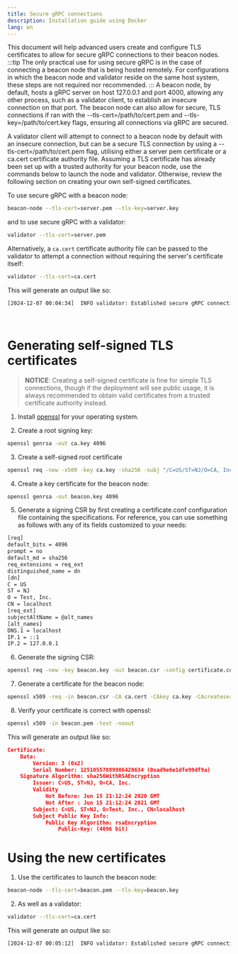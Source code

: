 ```yaml
---
title: Secure gRPC connections
description: Installation guide using Docker
lang: en
---
```


This document will help advanced users create and configure TLS certificates to allow for secure gRPC connections to their beacon nodes.
:::tip
The only practical use for using secure gRPC is in the case of connecting a beacon node that is being hosted remotely. For configurations in which the beacon node and validator reside on the same host system, these steps are not required nor recommended.
:::
A beacon node, by default, hosts a gRPC server on host 127.0.0.1 and port 4000, allowing any other process, such as a validator client, to establish an insecure connection on that port. The beacon node can also allow for secure, TLS connections if ran with the --tls-cert=/path/to/cert.pem and --tls-key=/path/to/cert.key flags, ensuring all connections via gRPC are secured.

A validator client will attempt to connect to a beacon node by default with an insecure connection, but can be a secure TLS connection by using a --tls-cert=/path/to/cert.pem flag, utilising either a server pem certificate or a ca.cert certificate authority file. Assuming a TLS certificate has already been set up with a trusted authority for your beacon node, use the commands below to launch the node and validator. Otherwise, review the following section on creating your own self-signed certificates.

To use secure gRPC with a beacon node:
```bash
beacon-node --tls-cert=server.pem --tls-key=server.key
```
and to use secure gRPC with a validator:
```bash
validator --tls-cert=server.pem
```
Alternatively, a `ca.cert` certificate authority file can be passed to the validator to attempt a connection without requiring the server's certificate itself:
```bash
validator --tls-cert=ca.cert
```
This will generate an output like so:
```bash
[2024-12-07 00:04:34]  INFO validator: Established secure gRPC connection
```
<br />

# Generating self-signed TLS certificates
> **NOTICE**: Creating a self-signed certificate is fine for simple TLS connections, though if the deployment will see public usage, it is always recommended to obtain valid certificates from a trusted certificate authority instead.

1. Install [openssl](https://www.openssl.org/) for your operating system.

2. Create a root signing key:
```bash
openssl genrsa -out ca.key 4096
```
3. Create a self-signed root certificate
```bash
openssl req -new -x509 -key ca.key -sha256 -subj "/C=US/ST=NJ/O=CA, Inc." -days 365 -out ca.cert
```
4. Create a key certificate for the beacon node:
```bash
openssl genrsa -out beacon.key 4096
```
5. Generate a signing CSR by first creating a certificate.conf configuration file containing the specifications. For reference, you can use something as follows with any of its fields customized to your needs:

```bash
[req]
default_bits = 4096
prompt = no
default_md = sha256
req_extensions = req_ext
distinguished_name = dn
[dn]
C = US
ST = NJ
O = Test, Inc.
CN = localhost
[req_ext]
subjectAltName = @alt_names
[alt_names]
DNS.1 = localhost
IP.1 = ::1
IP.2 = 127.0.0.1
```
6. Generate the signing CSR:

```bash
openssl req -new -key beacon.key -out beacon.csr -config certificate.conf
```
7. Generate a certificate for the beacon node:

```bash
openssl x509 -req -in beacon.csr -CA ca.cert -CAkey ca.key -CAcreateserial -out beacon.pem -days 365 -sha256 -extfile certificate.conf -extensions req_ext
```

8. Verify your certificate is correct with openssl:
```bash
openssl x509 -in beacon.pem -text -noout
```
This will generate an output like so:

```json
Certificate:
    Data:
        Version: 3 (0x2)
        Serial Number: 12510557889986420634 (0xad9e6e1dfe99df9a)
    Signature Algorithm: sha256WithRSAEncryption
        Issuer: C=US, ST=NJ, O=CA, Inc.
        Validity
            Not Before: Jun 15 21:12:24 2020 GMT
            Not After : Jun 15 21:12:24 2021 GMT
        Subject: C=US, ST=NJ, O=Test, Inc., CN=localhost
        Subject Public Key Info:
            Public Key Algorithm: rsaEncryption
                Public-Key: (4096 bit)
```
# Using the new certificates
1. Use the certificates to launch the beacon node:
```bash
beacon-node --tls-cert=beacon.pem --tls-key=beacon.key
```
2. As well as a validator:
```bash
validator --tls-cert=ca.cert
```
This will generate an output like so:

```bash
[2024-12-07 00:05:12]  INFO validator: Established secure gRPC connection
```
